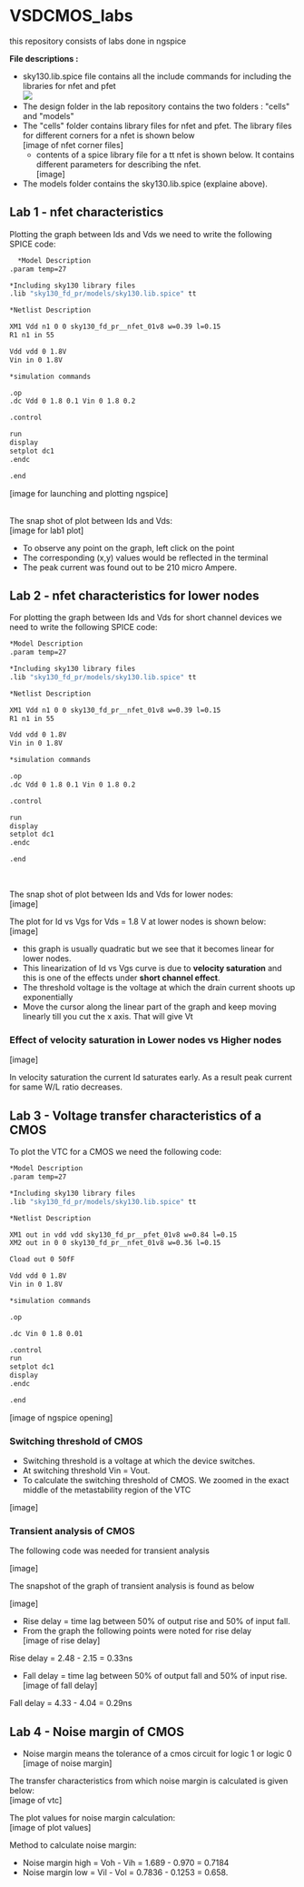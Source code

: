 # VSDCMOS_labs
this repository consists of labs done in ngspice 

**File descriptions :**
- sky130.lib.spice file contains all the include commands for including the libraries for nfet and pfet <br>
  ![](cmos_circuit.png)
- The design folder in the lab repository contains the two folders : "cells" and "models"
- The "cells" folder contains library files for nfet and pfet. The library files for different corners for a nfet is shown below <br>
  [image of nfet corner files]
    - contents of a spice library file for a tt nfet is shown below. It contains different parameters for describing the nfet. <br>
      [image]
- The models folder contains the sky130.lib.spice (explaine above).

## Lab 1 - nfet characteristics 

Plotting the graph between Ids and Vds we need to write the following SPICE code: <br>
```bash
  *Model Description
.param temp=27

*Including sky130 library files
.lib "sky130_fd_pr/models/sky130.lib.spice" tt

*Netlist Description

XM1 Vdd n1 0 0 sky130_fd_pr__nfet_01v8 w=0.39 l=0.15
R1 n1 in 55

Vdd vdd 0 1.8V
Vin in 0 1.8V

*simulation commands

.op
.dc Vdd 0 1.8 0.1 Vin 0 1.8 0.2

.control

run
display
setplot dc1
.endc

.end
```
[image for launching and plotting ngspice] <br><br>

 The snap shot of plot between Ids and Vds:<br> 
 [image for lab1 plot] <br>

 - To observe any point on the graph, left click on the point
 - The corresponding (x,y) values would be reflected in the terminal
 - The peak current was found out to be 210 micro Ampere.

   
 
 ## Lab 2 - nfet characteristics for lower nodes

 For plotting the graph between Ids and Vds for short channel devices we need to write the following SPICE code:
```bash
*Model Description
.param temp=27

*Including sky130 library files
.lib "sky130_fd_pr/models/sky130.lib.spice" tt

*Netlist Description

XM1 Vdd n1 0 0 sky130_fd_pr__nfet_01v8 w=0.39 l=0.15
R1 n1 in 55

Vdd vdd 0 1.8V
Vin in 0 1.8V

*simulation commands

.op
.dc Vdd 0 1.8 0.1 Vin 0 1.8 0.2

.control

run
display
setplot dc1
.endc

.end
```
<br>

The snap shot of plot between Ids and Vds for lower nodes: <br> 
[image] <br>

The plot for Id vs Vgs for Vds = 1.8 V at lower nodes is shown below: <br>
[image]

- this graph is usually quadratic but we see that it becomes linear for lower nodes.
- This linearization of Id vs Vgs curve is due to **velocity saturation** and this is one of the effects under **short channel effect**.
- The threshold voltage is the voltage at which the drain current shoots up exponentially
- Move the cursor along the linear part of the graph and keep moving linearly till you cut the x axis. That will give Vt

### Effect of velocity saturation in Lower nodes vs Higher nodes
[image] <br>

In velocity saturation the current Id saturates early. As a result peak current for same W/L ratio decreases. 

## Lab 3 - Voltage transfer characteristics of a CMOS

To plot the VTC for a CMOS we need the following code:

```bash
*Model Description
.param temp=27

*Including sky130 library files
.lib "sky130_fd_pr/models/sky130.lib.spice" tt

*Netlist Description

XM1 out in vdd vdd sky130_fd_pr__pfet_01v8 w=0.84 l=0.15
XM2 out in 0 0 sky130_fd_pr__nfet_01v8 w=0.36 l=0.15

Cload out 0 50fF

Vdd vdd 0 1.8V
Vin in 0 1.8V

*simulation commands

.op

.dc Vin 0 1.8 0.01

.control
run
setplot dc1
display
.endc

.end
```
[image of ngspice opening] <br>

### Switching threshold of CMOS

- Switching threshold is a voltage at which the device switches.
- At switching threshold Vin = Vout.
- To calculate the switching threshold of CMOS. We zoomed in the exact middle of the metastability region of the VTC <br>

[image]

### Transient analysis of CMOS <br>

The following code was needed for transient analysis <br> 

[image]

The snapshot of the graph of transient analysis is found as below <br>

[image]

- Rise delay = time lag between 50% of output rise and 50% of input fall.
- From the graph the following points were noted for rise delay <br>
[image of rise delay] <br>

Rise delay = 2.48 - 2.15 = 0.33ns <br>

- Fall delay = time lag between 50% of output fall and 50% of input rise.
[image of fall delay] <br>

Fall delay = 4.33 - 4.04 = 0.29ns <br>

## Lab 4 - Noise margin of CMOS

- Noise margin means the tolerance of a cmos circuit for logic 1 or logic 0 <br>
  [image of noise margin] <br>

The transfer characteristics from which noise margin is calculated is given below: <br>
 [image of vtc]

 The plot values for noise margin calculation: <br>
  [image of plot values] <br>

  Method to calculate noise margin: <br>

 - Noise margin high = Voh - Vih = 1.689 - 0.970 = 0.7184
 - Noise margin low = Vil - Vol = 0.7836 - 0.1253 = 0.658.
   




